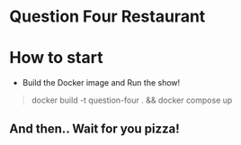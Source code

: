# Question Four Restaurant

# How to start

* Build the Docker image and Run the show!
> docker build -t question-four . && docker compose up


## And then.. Wait for you pizza!


